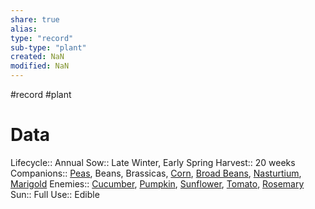 ```yaml
---
share: true
alias: 
type: "record"
sub-type: "plant"
created: NaN 
modified: NaN
---
```

#record #plant
# Data
Lifecycle:: Annual
Sow:: Late Winter, Early Spring
Harvest:: 20 weeks
Companions:: [Peas](./Peas.md), Beans, Brassicas, [Corn](./Corn.md), [Broad Beans](Broad%20Beans.md), [Nasturtium](Nasturtium.md), [Marigold](Marigold.md)
Enemies:: [Cucumber](./Cucumber.md), [Pumpkin](./Pumpkin.md), [Sunflower](./Sunflower.md), [Tomato](Tomato.md), [Rosemary](./Rosemary.md)
Sun:: Full
Use:: Edible
